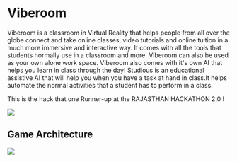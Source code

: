 # Viberoom
Viberoom is a classroom in Virtual Reality that helps people from all over the globe connect and take online classes, video tutorials and online tuition in a much more immersive and interactive way. It comes with all the tools that students normally use in a classroom and more. Viberoom can also be used as your own alone work space. Viberoom also comes with it's own AI that helps you learn in class through the day!
Studious is an educational assistive AI that will help you when you have a task at hand in class.It helps automate the normal activities that a student has to perform in a class.

This is the hack that one Runner-up at the RAJASTHAN HACKATHON 2.0 !

![](screenshots/screenshot1.png)

## Game Architecture

![](screenshots/architecture.jpg)


